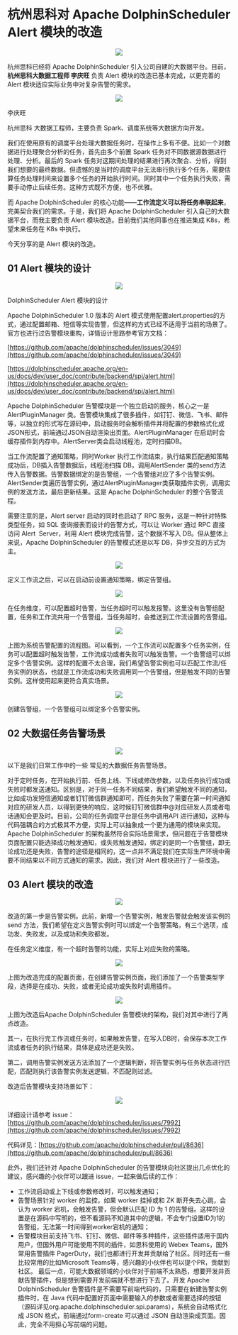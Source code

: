 # 杭州思科对 Apache DolphinScheduler Alert 模块的改造

<div align=center>
<img src="/img/3-16/1.png"/>
</div>

杭州思科已经将 Apache DolphinScheduler 引入公司自建的大数据平台。目前，**杭州思科大数据工程师 李庆旺** 负责 Alert 模块的改造已基本完成，以更完善的 Alert 模块适应实际业务中对复杂告警的需求。
<div align=center>

<img src="/img/3-16/2.png"/>

</div>

李庆旺

杭州思科 大数据工程师，主要负责 Spark、调度系统等大数据方向开发。

我们在使用原有的调度平台处理大数据任务时，在操作上多有不便。比如一个对数据进行处理聚合分析的任务，首先由多个前置 Spark 任务对不同数据源数据进行处理、分析。最后的 Spark 任务对这期间处理的结果进行再次聚合、分析，得到我们想要的最终数据。但遗憾的是当时的调度平台无法串行执行多个任务，需要估算任务处理时间来设置多个任务的开始执行时间。同时其中一个任务执行失败，需要手动停止后续任务。这种方式既不方便，也不优雅。

而 Apache DolphinScheduler 的核心功能——**工作流定义可以将任务串联起来**，完美契合我们的需求。于是，我们将 Apache DolphinScheduler 引入自己的大数据平台，而我主要负责 Alert 模块改造。目前我们其他同事也在推进集成 K8s，希望未来任务在 K8s 中执行。

今天分享的是 Alert 模块的改造。

## 01 **Alert 模块的设计**

<div align=center>

<img src="/img/3-16/3.png"/>

</div>

DolphinScheduler Alert 模块的设计

Apache DolphinScheduler 1.0 版本的 Alert 模式使用配置alert.properties的方式，通过配置邮箱、短信等实现告警，但这样的方式已经不适用于当前的场景了。官方也进行过告警模块重构，详情设计思路参考官方文档：

[https://github.com/apache/dolphinscheduler/issues/3049](https://github.com/apache/dolphinscheduler/issues/3049)

[https://dolphinscheduler.apache.org/en-us/docs/dev/user_doc/contribute/backend/spi/alert.html](https://dolphinscheduler.apache.org/en-us/docs/dev/user_doc/contribute/backend/spi/alert.html)


Apache DolphinScheduler 告警模块是一个独立启动的服务，核心之一是 AlertPluginManager 类。告警模块集成了很多插件，如钉钉、微信、飞书、邮件等，以独立的形式写在源码中，启动服务时会解析插件并将配置的参数格式化成JSON形式，前端通过JSON自动渲染出页面。AlertPluginManager 在启动时会缓存插件到内存中。AlertServer类会启动线程池，定时扫描DB。

当工作流配置了通知策略，同时Worker 执行工作流结束，执行结果匹配通知策略成功后，DB插入告警数据后，线程池扫描 DB，调用AlertSender 类的send方法传入告警数据。告警数据绑定的是告警组，一个告警组对应了多个告警实例。AlertSender类遍历告警实例，通过AlertPluginManager类获取插件实例，调用实例的发送方法，最后更新结果。这是 Apache DolphinScheduler 的整个告警流程。

需要注意的是，Alert server 启动的同时也启动了 RPC 服务，这是一种针对特殊类型任务，如 SQL 查询报表而设计的告警方式，可以让 Worker 通过 RPC 直接访问 Alert  Server，利用 Alert 模块完成告警，这个数据不写入 DB。但从整体上来说，Apache DolphinScheduler 的告警模式还是以写 DB，异步交互的方式为主。

<div align=center>
<img src="/img/3-16/4.png"/>
</div>

定义工作流之后，可以在启动前设置通知策略，绑定告警组。

<div align=center>

<img src="/img/3-16/5.png"/>

</div>

在任务维度，可以配置超时告警，当任务超时可以触发报警。这里没有告警组配置，任务和工作流共用一个告警组，当任务超时，会推送到工作流设置的告警组。

<div align=center>

<img src="/img/3-16/6.png"/>

</div>

上图为系统告警配置的流程图。可以看到，一个工作流可以配置多个任务实例，任务可以配置超时触发告警，工作流成功或者失败可以触发告警。一个告警组可以绑定多个告警实例。这样的配置不太合理，我们希望告警实例也可以匹配工作流/任务实例的状态，也就是工作流成功和失败调用同一个告警组，但是触发不同的告警实例。这样使用起来更符合真实场景。

<div align=center>

<img src="/img/3-16/7.png"/>

</div>

创建告警组，一个告警组可以绑定多个告警实例。

## 02 **大数据任务告警场景**

<div align=center>

<img src="/img/3-16/8.png"/>

</div>

以下是我们日常工作中的一些 常见的大数据任务告警场景。

对于定时任务，在开始执行前、任务上线、下线或修改参数，以及任务执行成功或失败时都发送通知。区别是，对于同一任务不同结果，我们希望触发不同的通知，比如成功发短信通知或者钉钉微信群通知即可，而任务失败了需要在第一时间通知对应的研发人员，以得到更快的响应，这时候钉钉微信群中@对应研发人员或者电话通知会更及时。目前，公司的任务调度平台是任务中调用API 进行通知，这种与代码强耦合的方式极其不方便，实际上可以抽象成一个更为通用的模块来实现。
Apache DolphinScheduler 的架构虽然符合实际场景需求，但问题在于告警模块页面配置只能选择成功触发通知，或失败触发通知，绑定的是同一个告警组，即无论成功还是失败，告警的途径是相同的，这一点并不满足我们在实际生产环境中需要不同结果以不同方式通知的需求。因此，我们对 Alert 模块进行了一些改造。

## 03 **Alert 模块的改造**

<div align=center>

<img src="/img/3-16/9.png"/>

</div>

改造的第一步是告警实例。此前，新增一个告警实例，触发告警就会触发该实例的 send 方法，我们希望在定义告警实例时可以绑定一个告警策略，有三个选项，成功发、失败发，以及成功和失败都发。


在任务定义维度，有一个超时告警的功能，实际上对应失败的策略。

<div align=center>

<img src="/img/3-16/10.png"/>

</div>

上图为改造完成的配置页面，在创建告警实例页面，我们添加了一个告警类型字段，选择是在成功、失败，或者无论成功或失败时调用插件。

<div align=center>

<img src="/img/3-16/11.png"/>

</div>

上图为改造后Apache DolphinScheduler 告警模块的架构，我们对其中进行了两点改造。


其一，在执行完工作流或任务时，如果触发告警，在写入DB时，会保存本次工作流或者任务的执行结果，具体是成功还是失败。

第二，调用告警实例发送方法添加了一个逻辑判断，将告警实例与任务状态进行匹配，匹配则执行该告警实例发送逻辑，不匹配则过滤。


改造后告警模块支持场景如下：

<div align=center>
<img src="/img/3-16/12.png"/>
</div>

详细设计请参考 issue：[https://github.com/apache/dolphinscheduler/issues/7992](https://github.com/apache/dolphinscheduler/issues/7992)

代码详见：[https://github.com/apache/dolphinscheduler/pull/8636](https://github.com/apache/dolphinscheduler/pull/8636)

此外，我们还针对 Apache DolphinScheduler 的告警模块向社区提出几点优化的建议，感兴趣的小伙伴可以跟进 issue，一起来做后续的工作：

* 工作流启动或上下线或参数修改时，可以触发通知；
* 告警场景针对 worker 的监控，如果 worker 挂掉或和 ZK 断开失去心跳，会认为 worker 宕机，会触发告警，但会默认匹配 ID 为 1 的告警组。这样的设置是在源码中写明的，但不看源码不知道其中的逻辑，不会专门设置ID为1的告警组，无法第一时间得到worker宕机的通知；
* 告警模块目前支持飞书、钉钉、微信、邮件等多种插件，这些插件适用于国内用户，但国外用户可能使用不同的插件，如思科使用的 Webex Teams，国外常用告警插件 PagerDuty，我们也都进行开发并贡献给了社区。同时还有一些比较常用的比如Microsoft Teams等，感兴趣的小伙伴也可以提个PR，贡献到社区。
最后一点，可能大数据领域的小伙伴对于前端不太熟悉，想要开发并贡献告警插件，但是想到需要开发前端就不想进行下去了。开发 Apache DolphinScheduler 告警插件是不需要写前端代码的，只需要在新建告警实例插件时，在 Java 代码中配置好页面中需要输入的参数或者需要选择的按钮（源码详见org.apache.dolphinscheduler.spi.params），系统会自动格式化成 JSON 格式，前端通过form-create 可以通过 JSON 自动渲染成页面。因此，完全不用担心写前端的问题。

